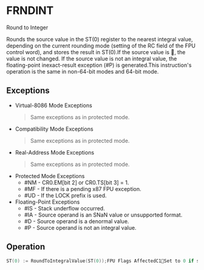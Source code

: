 # FRNDINT

Round to Integer

Rounds the source value in the ST(0) register to the nearest integral value, depending on the current rounding mode (setting of the RC field of the FPU control word), and stores the result in ST(0).If the source value is , the value is not changed.
If the source value is not an integral value, the floating-point inexact-result exception (#P) is generated.This instruction's operation is the same in non-64-bit modes and 64-bit mode.

## Exceptions

- Virtual-8086 Mode Exceptions
  > Same exceptions as in protected mode.
- Compatibility Mode Exceptions
  > Same exceptions as in protected mode.
- Real-Address Mode Exceptions
  > Same exceptions as in protected mode.
- Protected Mode Exceptions
  - #NM - CR0.EM[bit 2] or CR0.TS[bit 3] = 1.
  - #MF - If there is a pending x87 FPU exception.
  - #UD - If the LOCK prefix is used.
- Floating-Point Exceptions
  - #IS - Stack underflow occurred.
  - #IA - Source operand is an SNaN value or unsupported format.
  - #D - Source operand is a denormal value.
  - #P - Source operand is not an integral value.

## Operation

```C
ST(0) := RoundToIntegralValue(ST(0));FPU Flags AffectedC1Set to 0 if stack underflow occurred.Set if result was rounded up; cleared otherwise.C0, C2, C3 Undefined.
```
